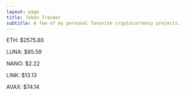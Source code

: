 ```yaml
---
layout: page
title: Token Tracker
subtitle: A few of my personal favorite cryptocurrency projects.
---
```


<!--BEGINCRYPTOINPUT-->
ETH: $2575.80

LUNA: $85.59

NANO: $2.22

LINK: $13.13

AVAX: $74.14

<!--ENDCRYPTOINPUT-->
